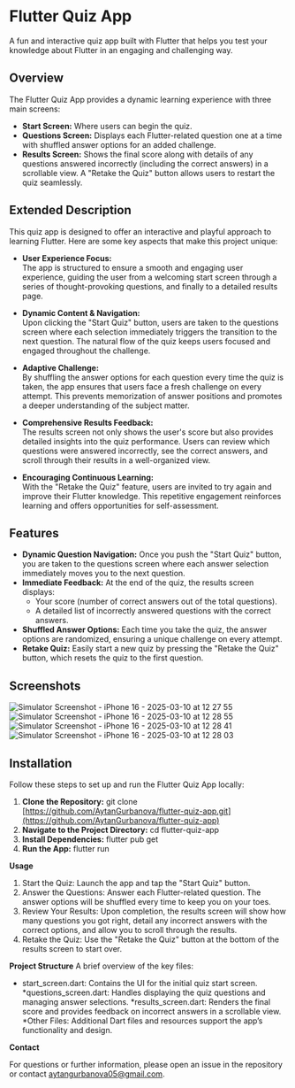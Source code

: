 # Flutter Quiz App

A fun and interactive quiz app built with Flutter that helps you test your knowledge about Flutter in an engaging and challenging way.

## Overview

The Flutter Quiz App provides a dynamic learning experience with three main screens:
- **Start Screen:** Where users can begin the quiz.
- **Questions Screen:** Displays each Flutter-related question one at a time with shuffled answer options for an added challenge.
- **Results Screen:** Shows the final score along with details of any questions answered incorrectly (including the correct answers) in a scrollable view. A "Retake the Quiz" button allows users to restart the quiz seamlessly.

## Extended Description

This quiz app is designed to offer an interactive and playful approach to learning Flutter. Here are some key aspects that make this project unique:

- **User Experience Focus:**  
  The app is structured to ensure a smooth and engaging user experience, guiding the user from a welcoming start screen through a series of thought-provoking questions, and finally to a detailed results page.

- **Dynamic Content & Navigation:**  
  Upon clicking the "Start Quiz" button, users are taken to the questions screen where each selection immediately triggers the transition to the next question. The natural flow of the quiz keeps users focused and engaged throughout the challenge.

- **Adaptive Challenge:**  
  By shuffling the answer options for each question every time the quiz is taken, the app ensures that users face a fresh challenge on every attempt. This prevents memorization of answer positions and promotes a deeper understanding of the subject matter.

- **Comprehensive Results Feedback:**  
  The results screen not only shows the user's score but also provides detailed insights into the quiz performance. Users can review which questions were answered incorrectly, see the correct answers, and scroll through their results in a well-organized view.

- **Encouraging Continuous Learning:**  
  With the "Retake the Quiz" feature, users are invited to try again and improve their Flutter knowledge. This repetitive engagement reinforces learning and offers opportunities for self-assessment.



## Features

- **Dynamic Question Navigation:** Once you push the "Start Quiz" button, you are taken to the questions screen where each answer selection immediately moves you to the next question.
- **Immediate Feedback:** At the end of the quiz, the results screen displays:
  - Your score (number of correct answers out of the total questions).
  - A detailed list of incorrectly answered questions with the correct answers.
- **Shuffled Answer Options:** Each time you take the quiz, the answer options are randomized, ensuring a unique challenge on every attempt.
- **Retake Quiz:** Easily start a new quiz by pressing the "Retake the Quiz" button, which resets the quiz to the first question.

## Screenshots
![Simulator Screenshot - iPhone 16 - 2025-03-10 at 12 27 55](https://github.com/user-attachments/assets/ef155b37-d4a3-460d-b4d5-d1adbfef1fd7)
![Simulator Screenshot - iPhone 16 - 2025-03-10 at 12 28 55](https://github.com/user-attachments/assets/122a11e7-8ee5-46c1-b22d-338a5a5c1b61)
![Simulator Screenshot - iPhone 16 - 2025-03-10 at 12 28 41](https://github.com/user-attachments/assets/6ba01b46-d657-4e86-9702-3ed3977afbc5)
![Simulator Screenshot - iPhone 16 - 2025-03-10 at 12 28 03](https://github.com/user-attachments/assets/d8637ce7-fb7f-4b55-8614-dc6e73989b68)




## Installation

Follow these steps to set up and run the Flutter Quiz App locally:

1. **Clone the Repository:**
   git clone [https://github.com/AytanGurbanova/flutter-quiz-app.git](https://github.com/AytanGurbanova/flutter-quiz-app) 
2. **Navigate to the Project Directory:** cd flutter-quiz-app
3. **Install Dependencies:** flutter pub get
4. **Run the App:** flutter run
 

**Usage**
  
1. Start the Quiz:
   Launch the app and tap the "Start Quiz" button.
2. Answer the Questions:
   Answer each Flutter-related question. The answer options will be shuffled every time to keep you on your toes.
3. Review Your Results:
   Upon completion, the results screen will show how many questions you got right, detail any incorrect answers with the correct options, and allow you to scroll through the results.
4. Retake the Quiz:
   Use the "Retake the Quiz" button at the bottom of the results screen to start over.
   
**Project Structure**
A brief overview of the key files:

* start_screen.dart: Contains the UI for the initial quiz start screen.
*questions_screen.dart: Handles displaying the quiz questions and managing answer selections.
*results_screen.dart: Renders the final score and provides feedback on incorrect answers in a scrollable view.
*Other Files: Additional Dart files and resources support the app’s functionality and design.

**Contact**

For questions or further information, please open an issue in the repository or contact aytangurbanova05@gmail.com.
